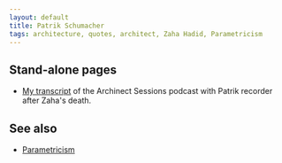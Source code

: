```yaml
---
layout: default
title: Patrik Schumacher
tags: architecture, quotes, architect, Zaha Hadid, Parametricism
---
```


## Stand-alone pages

* [My transcript](archinect_patrick_schumacher_podcast) of the Archinect
  Sessions podcast with Patrik recorder after Zaha's death.

## See also

* [Parametricism](parametricism)


